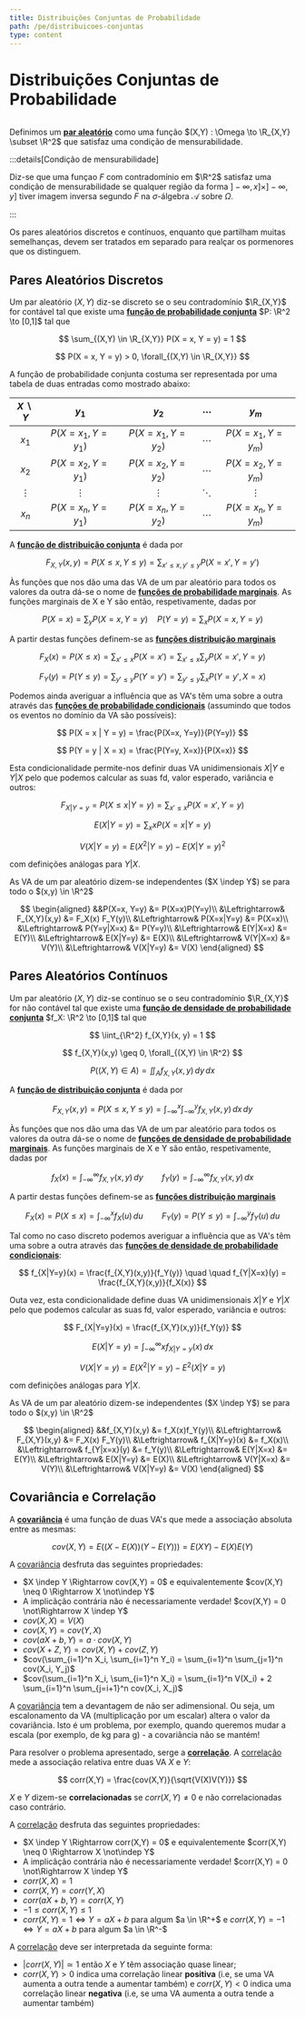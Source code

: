 ```yaml
---
title: Distribuições Conjuntas de Probabilidade
path: /pe/distribuicoes-conjuntas
type: content
---
```


# Distribuições Conjuntas de Probabilidade

```toc

```

Definimos um [**par aleatório**](color:blue) como uma função $(X,Y) : \Omega \to \R_{X,Y} \subset \R^2$ que satisfaz uma condição de mensurabilidade.

:::details[Condição de mensurabilidade]

Diz-se que uma funçao $F$ com contradomínio em $\R^2$ satisfaz uma condição de mensurabilidade se qualquer região da forma $]-\infty, x] \times ]-\infty, y]$ tiver imagem inversa segundo $F$ na $\sigma$-álgebra $\mathcal{A}$ sobre $\Omega$.

:::

Os pares aleatórios discretos e contínuos, enquanto que partilham muitas semelhanças, devem ser tratados em separado para realçar os pormenores que os distinguem.

## Pares Aleatórios Discretos

Um par aleatório $(X,Y)$ diz-se discreto se o seu contradomínio $\R_{X,Y}$ for contável tal que existe uma [**função de probabilidade conjunta**](color:green) $P: \R^2 \to [0,1]$ tal que

$$
\sum_{(X,Y) \in \R_{X,Y}} P(X = x, Y = y) = 1
$$

$$
P(X = x, Y = y) > 0, \forall_{(X,Y) \in \R_{X,Y}}
$$

A função de probabilidade conjunta costuma ser representada por uma tabela de duas entradas como mostrado abaixo:

| $X \backslash Y$ |       $y_1$       |       $y_2$       | $\cdots$ |       $y_m$       |
| :--------------: | :---------------: | :---------------: | :------: | :---------------: |
|      $x_1$       | $P(X=x_1, Y=y_1)$ | $P(X=x_1, Y=y_2)$ | $\cdots$ | $P(X=x_1, Y=y_m)$ |
|      $x_2$       | $P(X=x_2, Y=y_1)$ | $P(X=x_2, Y=y_2)$ | $\cdots$ | $P(X=x_2, Y=y_m)$ |
|     $\vdots$     |     $\vdots$      |     $\vdots$      | $\ddots$ |     $\vdots$      |
|      $x_n$       | $P(X=x_n, Y=y_1)$ | $P(X=x_n, Y=y_2)$ | $\cdots$ | $P(X=x_n, Y=y_m)$ |

A [**função de distribuição conjunta**](color:yellow) é dada por

$$
F_{X,Y}(x,y) = P(X \leq x, Y \leq y) = \sum_{x' \leq x, y' \leq y} P(X = x', Y = y')
$$

Às funções que nos dão uma das VA de um par aleatório para todos os valores da outra dá-se o nome de [**funções de probabilidade marginais**](color:orange). As funções marginais de X e Y são então, respetivamente, dadas por

$$
P(X=x) = \sum_y P(X=x, Y=y) \quad P(Y=y) = \sum_x P(X=x, Y=y)
$$

A partir destas funções definem-se as [**funções distribuição marginais**](color:red)

$$
F_X(x) = P(X \leq x) = \sum_{x' \leq x} P(X = x') = \sum_{x' \leq x} \sum_y P(X = x', Y = y)
$$

$$
F_Y(y) = P(Y \leq y) = \sum_{y' \leq y} P(Y = y') = \sum_{y' \leq y} \sum_x P(Y = y', X = x)
$$

Podemos ainda averiguar a influência que as VA's têm uma sobre a outra através das [**funções de probabilidade condicionais**](color:purple) (assumindo que todos os eventos no domínio da VA são possíveis):

$$
P(X = x | Y = y) = \frac{P(X=x, Y=y)}{P(Y=y)}
$$

$$
P(Y = y | X = x) = \frac{P(Y=y, X=x)}{P(X=x)}
$$

Esta condicionalidade permite-nos definir duas VA unidimensionais $X|Y$ e $Y|X$ pelo que podemos calcular as suas fd, valor esperado, variância e outros:

$$
F_{X|Y=y} = P(X \leq x | Y=y) = \sum_{x' \leq x} P(X=x', Y=y)
$$

$$
E(X|Y=y) = \sum_x xP(X=x| Y=y)
$$

$$
V(X|Y=y) = E(X^2|Y=y) - E(X|Y=y)^2
$$

com definições análogas para $Y|X$.

As VA de um par aleatório dizem-se independentes ($X \indep Y$) se para todo o $(x,y) \in \R^2$

$$
\begin{aligned}
&&P(X=x, Y=y) &= P(X=x)P(Y=y)\\
&\Leftrightarrow& F_{X,Y}(x,y) &= F_X(x) F_Y(y)\\
&\Leftrightarrow& P(X=x|Y=y) &= P(X=x)\\
&\Leftrightarrow& P(Y=y|X=x) &= P(Y=y)\\
&\Leftrightarrow& E(Y|X=x) &= E(Y)\\
&\Leftrightarrow& E(X|Y=y) &= E(X)\\
&\Leftrightarrow& V(Y|X=x) &= V(Y)\\
&\Leftrightarrow& V(X|Y=y) &= V(X)
\end{aligned}
$$

## Pares Aleatórios Contínuos

Um par aleatório $(X,Y)$ diz-se contínuo se o seu contradomínio $\R_{X,Y}$ for não contável tal que existe uma [**função de densidade de probabilidade conjunta**](color:green) $f_X: \R^2 \to [0,1]$ tal que

$$
\iint_{\R^2} f_{X,Y}(x, y) = 1
$$

$$
f_{X,Y}(x,y) \geq 0, \forall_{(X,Y) \in \R^2}
$$

$$
P((X,Y) \in A) = \iint_{A} f_{X,Y}(x, y) \, dy \, dx
$$

A [**função de distribuição conjunta**](color:yellow) é dada por

$$
F_{X,Y}(x,y) = P(X \leq x, Y \leq y) = \int_{-\infty}^x \int_{-\infty}^y f_{X,Y}(x,y) \, dx \, dy
$$

Às funções que nos dão uma das VA de um par aleatório para todos os valores da outra dá-se o nome de [**funções de densidade de probabilidade marginais**](color:orange). As funções marginais de X e Y são então, respetivamente, dadas por

$$
f_X(x) = \int_{-\infty}^\infty f_{X,Y}(x,y) \, dy \quad \quad f_Y(y) = \int_{-\infty}^\infty f_{X,Y}(x,y) \, dx
$$

A partir destas funções definem-se as [**funções distribuição marginais**](color:red)

$$
F_X(x) = P(X \leq x) = \int_{-\infty}^x f_X(u) \, du \quad \quad F_Y(y) = P(Y \leq y) = \int_{-\infty}^y f_Y(u) \, du
$$

Tal como no caso discreto podemos averiguar a influência que as VA's têm uma sobre a outra através das [**funções de densidade de probabilidade condicionais**](color:purple):

$$
f_{X|Y=y}(x) = \frac{f_{X,Y}(x,y)}{f_Y(y)} \quad \quad f_{Y|X=x}(y) = \frac{f_{X,Y}(x,y)}{f_X(x)}
$$

Outa vez, esta condicionalidade define duas VA unidimensionais $X|Y$ e $Y|X$ pelo que podemos calcular as suas fd, valor esperado, variância e outros:

$$
F_{X|Y=y}(x) = \frac{f_{X,Y}(x,y)}{f_Y(y)}
$$

$$
E(X|Y=y) = \int_{-\infty}^\infty xf_{X|Y=y}(x) \, dx
$$

$$
V(X|Y=y) = E(X^2 | Y=y) - E^2(X | Y=y)
$$

com definições análogas para $Y|X$.

As VA de um par aleatório dizem-se independentes ($X \indep Y$) se para todo o $(x,y) \in \R^2$

$$
\begin{aligned}
&&f_{X,Y}(x,y) &= f_X(x)f_Y(y)\\
&\Leftrightarrow& F_{X,Y}(x,y) &= F_X(x) F_Y(y)\\
&\Leftrightarrow& f_{X|Y=y}(x) &= f_X(x)\\
&\Leftrightarrow& f_{Y|x=x}(y) &= f_Y(y)\\
&\Leftrightarrow& E(Y|X=x) &= E(Y)\\
&\Leftrightarrow& E(X|Y=y) &= E(X)\\
&\Leftrightarrow& V(Y|X=x) &= V(Y)\\
&\Leftrightarrow& V(X|Y=y) &= V(X)
\end{aligned}
$$

## Covariância e Correlação

A [**covariância**](color:yellow) é uma função de duas VA's que mede a associação absoluta entre as mesmas:

$$
cov(X,Y) = E\left( (X - E(X))(Y-E(Y)) \right) = E(XY) - E(X)E(Y)
$$

A [covariância](color:yellow) desfruta das seguintes propriedades:

- $X \indep Y \Rightarrow cov(X,Y) = 0$ e equivalentemente $cov(X,Y) \neq 0 \Rightarrow X \not\indep Y$
- A implicãção contrária não é necessariamente verdade! $cov(X,Y) = 0 \not\Rightarrow X \indep Y$
- $cov(X,X) = V(X)$
- $cov(X,Y) = cov(Y,X)$
- $cov(aX+b, Y) = a \cdot cov(X, Y)$
- $cov(X+Z, Y) = cov(X, Y) + cov(Z, Y)$
- $cov(\sum_{i=1}^n X_i, \sum_{i=1}^n Y_i) = \sum_{i=1}^n \sum_{j=1}^n cov(X_i, Y_j)$
- $cov(\sum_{i=1}^n X_i, \sum_{i=1}^n X_i) = \sum_{i=1}^n V(X_i) + 2 \sum_{i=1}^n \sum_{j=i+1}^n cov(X_i, X_j)$

A [covariância](color:yellow) tem a devantagem de não ser adimensional.
Ou seja, um escalonamento da VA (multiplicação por um escalar) altera o valor da covariância.
Isto é um problema, por exemplo, quando queremos mudar a escala (por exemplo, de kg para g) - a covariância não se mantém!

Para resolver o problema apresentado, serge a [**correlação**](color:orange). A [correlação](color:orange) mede a associação relativa entre duas VA $X$ e $Y$:

$$
corr(X,Y) = \frac{cov(X,Y)}{\sqrt{V(X)V(Y)}}
$$

$X$ e $Y$ dizem-se **correlacionadas** se $corr(X,Y) \neq 0$ e não correlacionadas caso contrário.

A [correlação](color:orange) desfruta das seguintes propriedades:

- $X \indep Y \Rightarrow corr(X,Y) = 0$ e equivalentemente $corr(X,Y) \neq 0 \Rightarrow X \not\indep Y$
- A implicãção contrária não é necessariamente verdade! $corr(X,Y) = 0 \not\Rightarrow X \indep Y$
- $corr(X,X) = 1$
- $corr(X,Y) = corr(Y,X)$
- $corr(aX+b,Y) = corr(X,Y)$
- $-1 \leq corr(X,Y) \leq 1$
- $corr(X,Y) = 1 \Leftrightarrow Y = aX+b$ para algum $a \in \R^+$ e $corr(X,Y) = -1 \Leftrightarrow Y = aX+b$ para algum $a \in \R^-$

A [correlação](color:orange) deve ser interpretada da seguinte forma:

- $|corr(X,Y)| \simeq 1$ então $X$ e $Y$ têm associação quase linear;
- $corr(X,Y)>0$ indica uma correlação linear **positiva** (i.e, se uma VA aumenta a outra tende a aumentar também) e $corr(X,Y)<0$ indica uma correlação linear **negativa** (i.e, se uma VA aumenta a outra tende a aumentar também)
